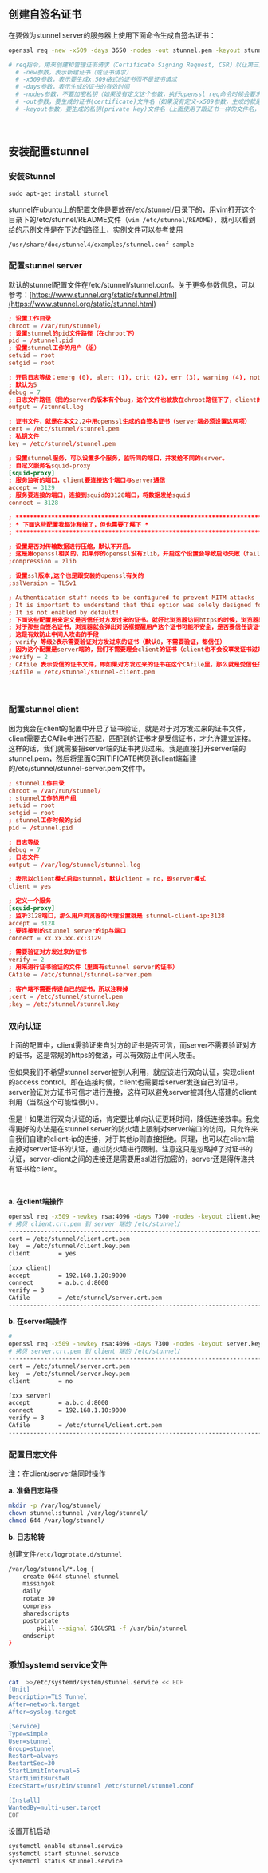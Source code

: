 

## 创建自签名证书

在要做为stunnel server的服务器上使用下面命令生成自签名证书：

```bash
openssl req -new -x509 -days 3650 -nodes -out stunnel.pem -keyout stunnel.pem

# req指令，用来创建和管理证书请求（Certificate Signing Request, CSR）以让第三方权威机构CA来签发我们需要的证书。也可以使用-x509参数来生成自签名证书。
  # -new参数，表示新建证书（或证书请求）
  # -x509参数，表示要生成x.509格式的证书而不是证书请求
  # -days参数，表示生成的证书的有效时间
  # -nodes参数，不要加密私钥（如果没有定义这个参数，执行openssl req命令时候会要求输入一个密码，来对要生成的私钥文件进行加密，然后后面stunnel或nginx这些服务器程序要使用这个私钥的时候就会被要求输入密码）
  # -out参数，要生成的证书(certificate)文件名（如果没有定义-x509参数，生成的就是证书请求certificate request）
  # -keyout参数，要生成的私钥(private key)文件名（上面使用了跟证书一样的文件名，并不会覆盖该文件，而是追加到一起）
```

‍

## 安装配置stunnel

### 安装Stunnel

```
sudo apt-get install stunnel
```

stunnel在ubuntu上的配置文件是要放在/etc/stunnel/目录下的，用vim打开这个目录下的/etc/stunnel/README文件（`vim /etc/stunnel/README`​ ），就可以看到给的示例文件是在下边的路径上，实例文件可以参考使用

```hljs
/usr/share/doc/stunnel4/examples/stunnel.conf-sample
```

### 配置stunnel server

默认的stunnel配置文件在/etc/stunnel/stunnel.conf。关于更多参数信息，可以参考：[https://www.stunnel.org/static/stunnel.html](https://www.stunnel.org/static/stunnel.html)

```conf
; 设置工作目录
chroot = /var/run/stunnel/
; 设置stunnel的pid文件路径（在chroot下）
pid = /stunnel.pid
; 设置stunnel工作的用户（组）
setuid = root
setgid = root

; 开启日志等级：emerg (0), alert (1), crit (2), err (3), warning (4), notice (5), info (6), or debug (7)
; 默认为5
debug = 7
; 日志文件路径（我的server的版本有个bug，这个文件也被放在chroot路径下了，client的版本则是独立的=。=#）
output = /stunnel.log

; 证书文件，就是在本文2.2中用openssl生成的自签名证书（server端必须设置这两项）
cert = /etc/stunnel/stunnel.pem
; 私钥文件
key = /etc/stunnel/stunnel.pem

; 设置stunnel服务，可以设置多个服务，监听同的端口，并发给不同的server。
; 自定义服务名squid-proxy
[squid-proxy]
; 服务监听的端口，client要连接这个端口与server通信
accept = 3129
; 服务要连接的端口，连接到squid的3128端口，将数据发给squid
connect = 3128

; **************************************************************************
; * 下面这些配置我都注释掉了，但也需要了解下 *
; **************************************************************************

; 设置是否对传输数据进行压缩，默认不开启。
; 这是跟openssl相关的，如果你的openssl没有zlib，开启这个设置会导致启动失败（failed to initialize compression method）
;compression = zlib

; 设置ssl版本,这个也是跟安装的openssl有关的
;sslVersion = TLSv1

; Authentication stuff needs to be configured to prevent MITM attacks
; It is important to understand that this option was solely designed for access control and not for authorization
; It is not enabled by default!
; 下面这些配置用来定义是否信任对方发过来的证书。就好比浏览器访问https的时候，浏览器默认会信任那些由权威CA机构签发的证书，
; 对于那些自签名证书，浏览器就会弹出对话框提醒用户这个证书可能不安全，是否要信任该证书。
; 这是有效防止中间人攻击的手段
; verify 等级2表示需要验证对方发过来的证书（默认0，不需要验证，都信任）
; 因为这个配置是server端的，我们不需要理会client的证书（client也不会没事发证书过来啦）
;verify = 2
; CAfile 表示受信的证书文件，即如果对方发过来的证书在这个CAfile里，那么就是受信任的证书；否则不信任该证书，断开连接。
;CAfile = /etc/stunnel/stunnel-client.pem
```

‍

### 配置stunnel client

因为我会在client的配置中开启了证书验证，就是对于对方发过来的证书文件，client需要去CAfile中进行匹配，匹配到的证书才是受信证书，才允许建立连接。这样的话，我们就需要把server端的证书拷贝过来。我是直接打开server端的stunnel.pem，然后将里面CERITIFICATE拷贝到client端新建的/etc/stunnel/stunnel-server.pem文件中。

```conf
; stunnel工作目录
chroot = /var/run/stunnel/
; stunnel工作的用户组
setuid = root
setgid = root
; stunnel工作时候的pid
pid = /stunnel.pid

; 日志等级
debug = 7
; 日志文件
output = /var/log/stunnel/stunnel.log

; 表示以client模式启动stunnel，默认client = no，即server模式
client = yes

; 定义一个服务
[squid-proxy]
; 监听3128端口，那么用户浏览器的代理设置就是 stunnel-client-ip:3128
accept = 3128
; 要连接到的stunnel server的ip与端口
connect = xx.xx.xx.xx:3129

; 需要验证对方发过来的证书
verify = 2
; 用来进行证书验证的文件（里面有stunnel server的证书）
CAfile = /etc/stunnel/stunnel-server.pem

; 客户端不需要传递自己的证书，所以注释掉
;cert = /etc/stunnel/stunnel.pem
;key = /etc/stunnel/stunnel.key
```

### 双向认证

上面的配置中，client需验证来自对方的证书是否可信，而server不需要验证对方的证书，这是常规的https的做法，可以有效防止中间人攻击。

但如果我们不希望stunnel server被别人利用，就应该进行双向认证，实现client的access  control。即在连接时候，client也需要给server发送自己的证书，server验证对方证书可信才进行连接，这样可以避免server被其他人搭建的client利用（当然这个可能性很小）。

但是！如果进行双向认证的话，肯定要比单向认证更耗时间，降低连接效率。我觉得更好的办法是在stunnel  server的防火墙上限制对server端口的访问，只允许来自我们自建的client-ip的连接，对于其他ip则直接拒绝。同理，也可以在client端去掉对server证书的认证，通过防火墙进行限制。注意这只是忽略掉了对证书的认证，server-client之间的连接还是需要用ssl进行加密的，server还是得传递共有证书给client。

‍

**a. 在client端操作**

```bash
openssl req -x509 -newkey rsa:4096 -days 7300 -nodes -keyout client.key.pem -out client.crt.pem
# 拷贝 client.crt.pem 到 server 端的 /etc/stunnel/
-------------------------------------------------------------------------------
cert = /etc/stunnel/client.crt.pem
key  = /etc/stunnel/client.key.pem
client        = yes

[xxx client]
accept        = 192.168.1.20:9000
connect       = a.b.c.d:8000
verify = 3
CAfile        = /etc/stunnel/server.crt.pem
-------------------------------------------------------------------------------
```

**b. 在server端操作**

```bash
# 
openssl req -x509 -newkey rsa:4096 -days 7300 -nodes -keyout server.key.pem -out server.crt.pem
# 拷贝 server.crt.pem 到 client 端的 /etc/stunnel/
-------------------------------------------------------------------------------
cert = /etc/stunnel/server.crt.pem
key  = /etc/stunnel/server.key.pem
client        = no

[xxx server]
accept        = a.b.c.d:8000
connect       = 192.168.1.10:9000
verify = 3
CAfile        = /etc/stunnel/client.crt.pem
-------------------------------------------------------------------------------
```

### 配置日志文件

注：在client/server端同时操作

**a. 准备日志路径**

```bash
mkdir -p /var/log/stunnel/
chown stunnel:stunnel /var/log/stunnel/
chmod 644 /var/log/stunnel/

```

**b. 日志轮转**

创建文件`/etc/logrotate.d/stunnel`​

```bash
/var/log/stunnel/*.log {
    create 0644 stunnel stunnel
    missingok
    daily
    rotate 30
    compress
    sharedscripts
    postrotate
        pkill --signal SIGUSR1 -f /usr/bin/stunnel
    endscript
}

```

### 添加systemd service文件

```bash
cat  >>/etc/systemd/system/stunnel.service << EOF
[Unit]
Description=TLS Tunnel
After=network.target
After=syslog.target

[Service]
Type=simple
User=stunnel
Group=stunnel
Restart=always
RestartSec=30
StartLimitInterval=5
StartLimitBurst=0
ExecStart=/usr/bin/stunnel /etc/stunnel/stunnel.conf

[Install]
WantedBy=multi-user.target
EOF

```

设置开机启动

```bash
systemctl enable stunnel.service 
systemctl start stunnel.service 
systemctl status stunnel.service 
```
